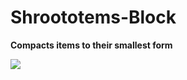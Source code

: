 # Shroototems-Block

<b>Compacts items to their smallest form</b>

<img src="https://media.discordapp.net/attachments/636976988292382740/801969076112064572/unknown.png"></img>
